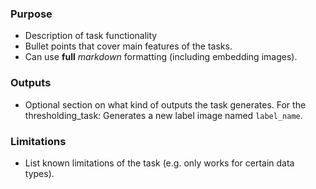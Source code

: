 ### Purpose
- Description of task functionality
- Bullet points that cover main features of the tasks.
- Can use **full** *markdown* formatting (including embedding images).

### Outputs
- Optional section on what kind of outputs the task generates. For the thresholding_task: Generates a new label image named `label_name`.

### Limitations
- List known limitations of the task (e.g. only works for certain data types).